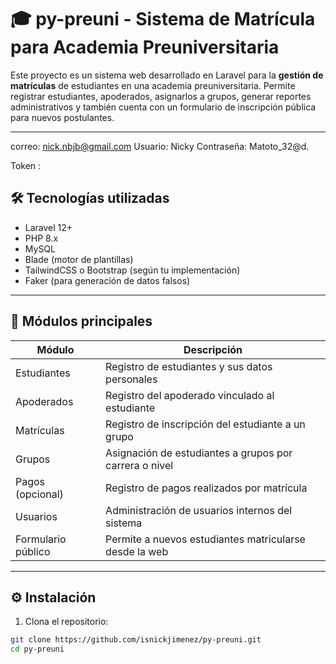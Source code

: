 # 🎓 py-preuni - Sistema de Matrícula para Academia Preuniversitaria

Este proyecto es un sistema web desarrollado en Laravel para la **gestión de matrículas** de estudiantes en una academia preuniversitaria. Permite registrar estudiantes, apoderados, asignarlos a grupos, generar reportes administrativos y también cuenta con un formulario de inscripción pública para nuevos postulantes.

---
correo:      nick.nbjb@gmail.com
Usuario:     Nicky
Contraseña:  Matoto_32@d.



Token : 



## 🛠️ Tecnologías utilizadas

- Laravel 12+
- PHP 8.x
- MySQL
- Blade (motor de plantillas)
- TailwindCSS o Bootstrap (según tu implementación)
- Faker (para generación de datos falsos)

---

## 📂 Módulos principales

| Módulo             | Descripción                                                |
|--------------------|------------------------------------------------------------|
| Estudiantes         | Registro de estudiantes y sus datos personales            |
| Apoderados          | Registro del apoderado vinculado al estudiante            |
| Matrículas          | Registro de inscripción del estudiante a un grupo         |
| Grupos              | Asignación de estudiantes a grupos por carrera o nivel    |
| Pagos (opcional)    | Registro de pagos realizados por matrícula                |
| Usuarios            | Administración de usuarios internos del sistema           |
| Formulario público  | Permite a nuevos estudiantes matricularse desde la web    |

---

## ⚙️ Instalación

1. Clona el repositorio:

```bash
git clone https://github.com/isnickjimenez/py-preuni.git
cd py-preuni
